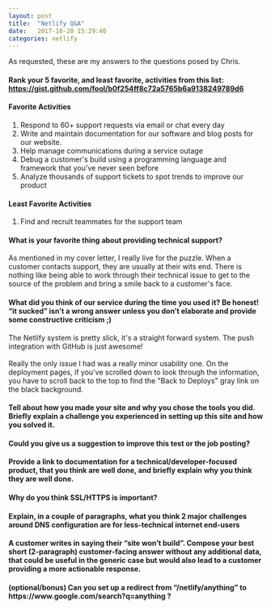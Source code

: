 ```yaml
---
layout: post
title:  "Netlify Q&A"
date:   2017-10-20 15:29:40
categories: netlify
---
```

As requested, these are my answers to the questions posed by Chris.
<!--more-->
<h4>Rank your 5 favorite, and least favorite, activities from this list:<br>
<a href="https://gist.github.com/fool/b0f254ff8c72a5765b6a9138249789d6" target="_blank">https://gist.github.com/fool/b0f254ff8c72a5765b6a9138249789d6</a></h4>
<h4>Favorite Activities</h4>
<ol>
<li>Respond to 60+ support requests via email or chat every day</li>
<li>Write and maintain documentation for our software and blog posts for our website.</li>
<li>Help manage communications during a service outage</li>
<li>Debug a customer's build using a programming language and framework that you've never seen before</li>
<li>Analyze thousands of support tickets to spot trends to improve our product</li>
</ol>

<h4>Least Favorite Activities</h4>
<ol>
<li>Find and recruit teammates for the support team</li>
</ol>

<h4>What is your favorite thing about providing technical support?</h4>
As mentioned in my cover letter, I really live for the puzzle.  When a customer contacts support, they are usually at their wits end.  There is nothing like being able to work through their technical issue to get to the source of the problem and bring a smile back to a customer's face.

<h4>What did you think of our service during the time you used it?  Be honest!  “it sucked” isn’t a wrong answer unless you don’t elaborate and provide some constructive criticism ;)</h4>
The Netlify system is pretty slick, it's a straight forward system.  The push integration with GitHub is just awesome!
<br><br>
Really the only issue I had was a really minor usability one.  On the deployment pages, if you've scrolled down to look through the information, you have to scroll back to the top to find the "Back to Deploys" gray link on the black background.

<h4>Tell about how you made your site and why you chose the tools you did.  Briefly explain a challenge you experienced in setting up this site and how you solved it.</h4>

<h4>Could you give us a suggestion to improve this test or the job posting?</h4>

<h4>Provide a link to documentation for a technical/developer-focused product, that you think are well done, and briefly explain why you think they are well done.</h4>

<h4>Why do you think SSL/HTTPS is important?</h4>

<h4>Explain, in a couple of paragraphs, what you think 2 major challenges around DNS configuration are for less-technical internet end-users</h4>

<h4>A customer writes in saying their “site won’t build”.  Compose your best short (2-paragraph) customer-facing answer without any additional data, that could be useful in the generic case but would also lead to a customer providing a more actionable response.</h4>

<h4>(optional/bonus) Can you set up a redirect from “/netlify/anything” to https://www.google.com/search?q=anything ?</h4>
